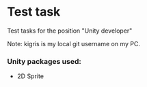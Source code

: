 # Test task
 Test tasks for the position "Unity developer"
 
 Note: kigris is my local git username on my PC.

### Unity packages used:
 - 2D Sprite
